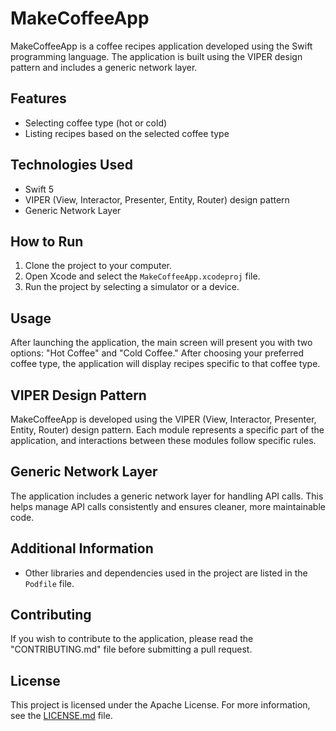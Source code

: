 # MakeCoffeeApp

MakeCoffeeApp is a coffee recipes application developed using the Swift programming language. The application is built using the VIPER design pattern and includes a generic network layer.

## Features

- Selecting coffee type (hot or cold)
- Listing recipes based on the selected coffee type

## Technologies Used

- Swift 5
- VIPER (View, Interactor, Presenter, Entity, Router) design pattern
- Generic Network Layer

## How to Run

1. Clone the project to your computer.
2. Open Xcode and select the `MakeCoffeeApp.xcodeproj` file.
3. Run the project by selecting a simulator or a device.

## Usage

After launching the application, the main screen will present you with two options: "Hot Coffee" and "Cold Coffee." After choosing your preferred coffee type, the application will display recipes specific to that coffee type.

## VIPER Design Pattern

MakeCoffeeApp is developed using the VIPER (View, Interactor, Presenter, Entity, Router) design pattern. Each module represents a specific part of the application, and interactions between these modules follow specific rules.

## Generic Network Layer

The application includes a generic network layer for handling API calls. This helps manage API calls consistently and ensures cleaner, more maintainable code.

## Additional Information

- Other libraries and dependencies used in the project are listed in the `Podfile` file.

## Contributing

If you wish to contribute to the application, please read the "CONTRIBUTING.md" file before submitting a pull request.

## License

This project is licensed under the Apache License. For more information, see the [LICENSE.md](LICENSE.md) file.
